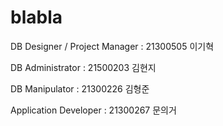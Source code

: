 # blabla

DB Designer / Project Manager : 21300505 이기혁

DB Administrator : 21500203 김현지

DB Manipulator : 21300226 김형준

Application Developer : 21300267 문의거


